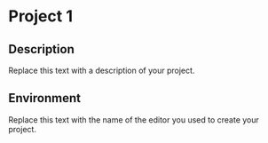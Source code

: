 # Project 1

## Description
Replace this text with a description of your project.

## Environment
Replace this text with the name of the editor you used to create your project.